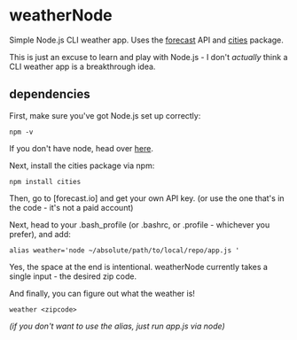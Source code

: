# weatherNode
Simple Node.js CLI weather app. Uses the [forecast](forecast.io) API and [cities](npmjs.com/package/cities) package.

This is just an excuse to learn and play with Node.js - I don't *actually* think a CLI weather app is a breakthrough idea.

## dependencies
First, make sure you've got Node.js set up correctly:
```
npm -v
```
If you don't have node, head over [here](nodejs.org).

Next, install the cities package via npm: 
```
npm install cities
```
Then, go to [forecast.io] and get your own API key. (or use the one that's in the code - it's not a paid account)

Next, head to your .bash_profile (or .bashrc, or .profile - whichever you prefer), and add:
```
alias weather='node ~/absolute/path/to/local/repo/app.js '
```
Yes, the space at the end is intentional. weatherNode currently takes a single input - the desired zip code.

And finally, you can figure out what the weather is!
```
weather <zipcode>
```
*(if you don't want to use the alias, just run app.js via node)*
